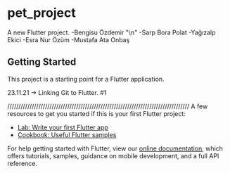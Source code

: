 # pet_project

A new Flutter project.
-Bengisu Özdemir "\n"
-Sarp Bora Polat
-Yağızalp Ekici
-Esra Nur Özüm
-Mustafa Ata Onbaş

## Getting Started

This project is a starting point for a Flutter application.

23.11.21 -> Linking Git to Flutter. #1









//////////////////////////////////////////////////////////////////////////////////
A few resources to get you started if this is your first Flutter project:

- [Lab: Write your first Flutter app](https://flutter.dev/docs/get-started/codelab)
- [Cookbook: Useful Flutter samples](https://flutter.dev/docs/cookbook)

For help getting started with Flutter, view our
[online documentation](https://flutter.dev/docs), which offers tutorials,
samples, guidance on mobile development, and a full API reference.
